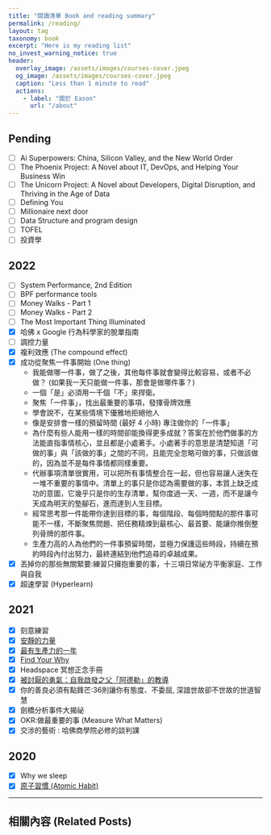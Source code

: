 ```yaml
---
title: "閱讀清單 Book and reading summary"
permalink: /reading/
layout: tag
taxonomy: book
excerpt: "Here is my reading list"
no_invest_warning_notice: true
header:
  overlay_image: /assets/images/courses-cover.jpeg
  og_image: /assets/images/courses-cover.jpeg
  caption: "Less than 1 minute to read"
  actions:
    - label: "關於 Eason"
      url: "/about"
---
```


## Pending

- [ ] Ai Superpowers: China, Silicon Valley, and the New World Order
- [ ] The Phoenix Project: A Novel about IT, DevOps, and Helping Your Business Win
- [ ] The Unicorn Project: A Novel about Developers, Digital Disruption, and Thriving in the Age of Data
- [ ] Defining You
- [ ] Millionaire next door
- [ ] Data Structure and program design
- [ ] TOFEL
- [ ] 投資學

## 2022

- [ ] System Performance, 2nd Edition
- [ ] BPF performance tools
- [ ] Money Walks - Part 1
- [ ] Money Walks - Part 2
- [ ] The Most Important Thing Illuminated
- [x] 哈佛 x Google 行為科學家的脫單指南
- [ ] 調控力量
- [x] 複利效應 (The compound effect)
- [x] 成功從聚焦一件事開始 (One thing)
  - 我能做哪一件事，做了之後，其他每件事就會變得比較容易，或者不必做？ (如果我一天只能做一件事，那會是做哪件事？)
  - 一個「是」必須用一千個「不」來捍衛。
  - 聚焦「一件事」，找出最重要的事項，發揮骨牌效應
  - 學會說不，在某些情境下優雅地拒絕他人
  - 像是安排會一樣的預留時間 (最好 4 小時) 專注做你的「一件事」
  - 為什麼有些人能用一樣的時間卻能換得更多成就？答案在於他們做事的方法能直指事情核心，並且都是小處著手。小處著手的意思是清楚知道「可做的事」與「該做的事」之間的不同，且能完全忽略可做的事，只做該做的，因為並不是每件事情都同樣重要。
  - 代辦事項清單很實用，可以把所有事情整合在一起，但也容易讓人迷失在一堆不重要的事情中。清單上的事只是你認為需要做的事，本質上缺乏成功的意圖，它幾乎只是你的生存清單，幫你度過一天、一週，而不是讓今天成為明天的墊腳石，進而達到人生目標。
  - 經常思考那一件能帶你達到目標的事，每個階段、每個時間點的那件事可能不一樣，不斷聚焦問題、把任務精煉到最核心、最首要、能讓你推倒整列骨牌的那件事。
  - 生產力高的人為他們的一件事預留時間，並極力保護這些時段，持續在預約時段內付出努力，最終連結到他們追尋的卓越成果。
- [x] 丟掉你的那些無關緊要:練習只擁抱重要的事，十三項日常祕方平衡家庭、工作與自我
- [x] 超速學習 (Hyperlearn)

## 2021

- [x] 刻意練習
- [x] [安靜的力量](/quiet-power-the-secret-strengths-of-introverts-reading-feedback/)
- [x] [最有生產力的一年](https://bit.ly/EasonProductivity)
- [x] [Find Your Why](https://bit.ly/FindWHY)
- [x] Headspace 冥想正念手冊
- [x] [被討厭的勇氣：自我啟發之父「阿德勒」的教導](https://bit.ly/HatedCourage)
- [x] 你的善良必須有點鋒芒:36則讓你有態度、不委屈, 深諳世故卻不世故的世道智慧
- [x] 劍橋分析事件大揭祕
- [x] OKR:做最重要的事 (Measure What Matters)
- [x] 交涉的藝術 : 哈佛商學院必修的談判課

## 2020

- [x] Why we sleep
- [x] [原子習慣 (Atomic Habit)](/atomic-habits-reading-feedback/)

---

## 相關內容 (Related Posts)
